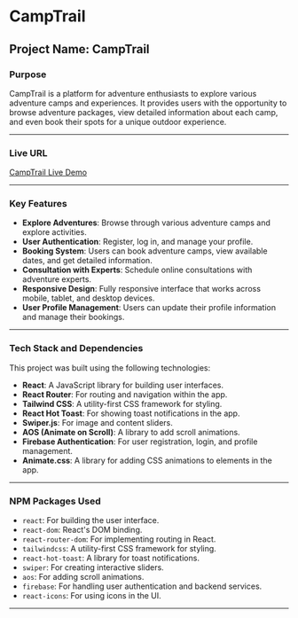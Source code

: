 # CampTrail

## Project Name: CampTrail

### Purpose
CampTrail is a platform for adventure enthusiasts to explore various adventure camps and experiences. It provides users with the opportunity to browse adventure packages, view detailed information about each camp, and even book their spots for a unique outdoor experience.

---

### Live URL
[CampTrail Live Demo](https://camptrail-5d8b4.web.app/)

---

### Key Features
- **Explore Adventures**: Browse through various adventure camps and explore activities.
- **User Authentication**: Register, log in, and manage your profile.
- **Booking System**: Users can book adventure camps, view available dates, and get detailed information.
- **Consultation with Experts**: Schedule online consultations with adventure experts.
- **Responsive Design**: Fully responsive interface that works across mobile, tablet, and desktop devices.
- **User Profile Management**: Users can update their profile information and manage their bookings.

---

### Tech Stack and Dependencies
This project was built using the following technologies:

- **React**: A JavaScript library for building user interfaces.
- **React Router**: For routing and navigation within the app.
- **Tailwind CSS**: A utility-first CSS framework for styling.
- **React Hot Toast**: For showing toast notifications in the app.
- **Swiper.js**: For image and content sliders.
- **AOS (Animate on Scroll)**: A library to add scroll animations.
- **Firebase Authentication**: For user registration, login, and profile management.
- **Animate.css**: A library for adding CSS animations to elements in the app.



---

### NPM Packages Used

- `react`: For building the user interface.
- `react-dom`: React's DOM binding.
- `react-router-dom`: For implementing routing in React.
- `tailwindcss`: A utility-first CSS framework for styling.
- `react-hot-toast`: A library for toast notifications.
- `swiper`: For creating interactive sliders.
- `aos`: For adding scroll animations.
- `firebase`: For handling user authentication and backend services.
- `react-icons`: For using icons in the UI.

---


